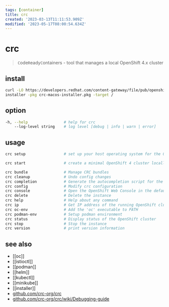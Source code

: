 ```yaml
---
tags: [container]
title: crc
created: '2023-03-13T11:11:53.909Z'
modified: '2023-05-17T08:00:54.634Z'
---
```


# crc

> `C`ode`R`eady`C`ontainers - tool that manages a local OpenShift 4.x cluster

## install

```sh
curl -LO https://developers.redhat.com/content-gateway/file/pub/openshift-v4/clients/crc/2.18.0/crc-macos-installer.pkg
installer -pkg crc-macos-installer.pkg -target /
```

## option

```sh
-h, --help                # help for crc
    --log-level string    # log level [debug | info | warn | error]
```

## usage

```sh
crc setup                 # set up your host operating system for the OpenShift Local virtual machine

crc start                 # create a minimal OpenShift 4 cluster locally

crc bundle                # Manage CRC bundles
crc cleanup               # Undo config changes
crc completion            # Generate the autocompletion script for the specified shell
crc config                # Modify crc configuration
crc console               # Open the OpenShift Web Console in the default browser
crc delete                # Delete the instance
crc help                  # Help about any command
crc ip                    # Get IP address of the running OpenShift cluster
crc oc-env                # Add the 'oc' executable to PATH
crc podman-env            # Setup podman environment
crc status                # Display status of the OpenShift cluster
crc stop                  # Stop the instance
crc version               # print version information
```

## see also

- [[oc]]
- [[istioctl]]
- [[podman]]
- [[helm]]
- [[kubectl]]
- [[minikube]]
- [[installer]]
- [github.com/crc-org/crc](https://github.com/crc-org/crc)
- [github.com/crc-org/crc/wiki/Debugging-guide](https://github.com/crc-org/crc/wiki/Debugging-guide)
